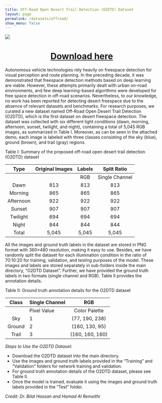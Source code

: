 ```yaml
---
title: Off-Road Open Desert Trail Detection (O2DTD) Dataset
layout: page
permalink: /datasets/offroad/
show_menu: false
---
```

<img src="/assets/O2DTD_Dataset_Demo_cropped.gif"/>
<h1 style="text-align:center"> <a href="https://1drv.ms/u/s!As-rscCX5HkvkHXf5vx7BMQ7dMqc?e=NjeVGb/"> Download here </a></h1>


Autonomous vehicle technologies rely heavily on freespace detection for visual perception and route planning. In the preceding decade, it was demonstrated that freespace detection methods based on deep learning are viable. However, these attempts primarily dealt with urban on-road environments, and few deep learning-based algorithms were developed for free space detection in off-road scenarios. Nevertheless, to our knowledge, no work has been reported for detecting desert freespace due to the absence of relevant datasets and benchmarks. For research purposes, we curated a new dataset named Off-Road Open Desert Trail Detection (O2DTD), which is the first dataset on desert freespace detection. The dataset was collected with six different light conditions (dawn, morning, afternoon, sunset, twilight, and night), containing a total of 5,045 RGB images, as summarized in Table I. Moreover, as can be seen in the attached demo, each image is labeled with three classes consisting of the sky (blue), ground (brown), and trail (gray) regions.

Table I: Summary of the proposed off-road open desert trail detection (O2DTD) dataset

|Type|Original Images|Labels|Split Ratio|
| :-: | :-: | :-: | :-: |
|||RGB|Single     Channel|Train (70%)|Val (10%)|Test (20%)|
|Dawn|813|813|813|569|81|163|
|Morning|865|865|865|606|87|172|
|Afternoon|922|922|922|645|92|185|
|Sunset|907|907|907|635|91|181|
|Twilight|694|694|694|486|69|139|
|Night|844|844|844|591|84|169|
|Total|5,045|5,045|5,045|3,532|504|1,009|

All the images and ground truth labels in the dataset are stored in PNG format with 360×480 resolution, making it easy to use. Besides, we have randomly split the dataset for each illumination condition in the ratio of 70:10:20 for training, validation, and testing purposes of the model. These images and labels are stored separately in sub-folders inside the main directory, “O2DTD Dataset”. Further, we have provided the ground truth labels in two formats (single channel and RGB). Table II provides the annotation details.

Table II:  Ground truth annotation details for the O2DTD dataset

|Class|Single Channel|RGB|
| :-: | :- | :-: |
||Pixel Value|Color Palette|
|Sky|1|(77, 190, 238)|
|Ground|2|(160, 130, 95)|
|Trail|3|(160, 160, 160)|


*Steps to Use the O2DTD Dataset:*

- Download the O2DTD dataset into the main directory.
- Use the images and ground truth labels provided in the “Training” and “Validation” folders for network training and validation.
- For ground truth annotation details of the O2DTD dataset, please see Table II. 
- Once the model is trained, evaluate it using the images and ground truth labels provided in the “Test” folder.

_Credit: Dr. Bilal Hassan and Hamad Al Remeithi_